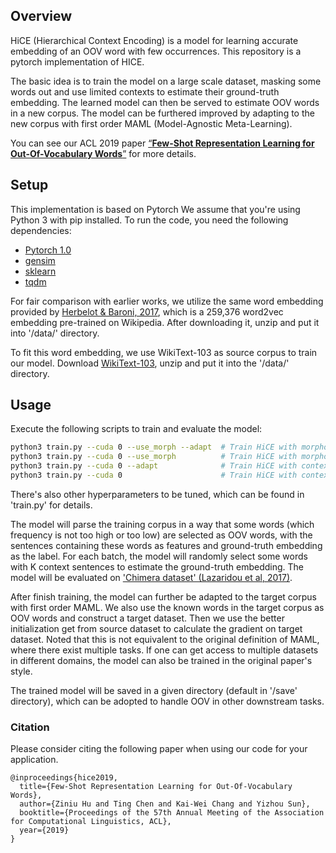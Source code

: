 ## Overview

HiCE (Hierarchical Context Encoding) is a model for learning accurate embedding of an OOV word with few occurrences. This repository is a pytorch implementation of HICE.

The basic idea is to train the model on a large scale dataset, masking some words out and use limited contexts to estimate their ground-truth embedding. The learned model can then be served to estimate OOV words in a new corpus. The model can be furthered improved by adapting to the new corpus with first order MAML (Model-Agnostic Meta-Learning).

You can see our ACL 2019 paper [“**Few-Shot Representation Learning for Out-Of-Vocabulary Words**”](https://arxiv.org/abs/1907.00505) for more details.

## Setup
This implementation is based on Pytorch We assume that you're using Python 3 with pip installed. To run the code, you need the following dependencies:

- [Pytorch 1.0](https://pytorch.org/)
- [gensim](https://github.com/RaRe-Technologies/gensim)
- [sklearn](https://github.com/scikit-learn/scikit-learn)
- [tqdm](https://github.com/tqdm/tqdm)

For fair comparison with earlier works, we utilize the same word embedding provided by [Herbelot & Baroni, 2017](https://drive.google.com/open?id=1Np4J0q_ZIYr74IIdLGlAgzwwx00KJJeE), which is a 259,376 word2vec embedding pre-trained on Wikipedia. After downloading it, unzip and put it into '/data/' directory.

To fit this word embedding, we use WikiText-103 as source corpus to train our model. Download [WikiText-103](https://drive.google.com/open?id=1Spu89EmhxKYJiyDVHfRa_P6aFoA-FuCd), unzip and put it into the '/data/' directory. 

## Usage
Execute the following scripts to train and evaluate the model:

```bash
python3 train.py --cuda 0 --use_morph --adapt  # Train HiCE with morphology feature and use MAML for adaptation
python3 train.py --cuda 0 --use_morph          # Train HiCE with morphology feature and no adaptation
python3 train.py --cuda 0 --adapt              # Train HiCE with context only without morphology and use MAML for adaptation
python3 train.py --cuda 0                      # Train HiCE with context only without morphology and no adaptation
```
There's also other hyperparameters to be tuned, which can be found in 'train.py' for details.

The model will parse the training corpus in a way that some words (which frequency is not too high or too low) are selected as OOV words, with the sentences containing these words as features and ground-truth embedding as the label. For each batch, the model will randomly select some words with K context sentences to estimate the ground-truth embedding. The model will be evaluated on ['Chimera dataset' (Lazaridou et al, 2017)](https://www.ncbi.nlm.nih.gov/pubmed/28323353). 

After finish training, the model can further be adapted to the target corpus with first order MAML. We also use the known words in the target corpus as OOV words and construct a target dataset. Then we use the better initialization get from source dataset to calculate the gradient on target dataset. Noted that this is not equivalent to the original definition of MAML, where there exist multiple tasks. If one can get access to multiple datasets in different domains, the model can also be trained in the original paper's style.

The trained model will be saved in a given directory (default in '/save' directory), which can be adopted to handle OOV in other downstream tasks.

### Citation

Please consider citing the following paper when using our code for your application.

```
@inproceedings{hice2019,
  title={Few-Shot Representation Learning for Out-Of-Vocabulary Words},
  author={Ziniu Hu and Ting Chen and Kai-Wei Chang and Yizhou Sun},
  booktitle={Proceedings of the 57th Annual Meeting of the Association for Computational Linguistics, ACL},
  year={2019}
}
```

